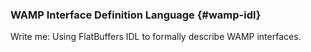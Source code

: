 ### WAMP Interface Definition Language {#wamp-idl}

Write me: Using FlatBuffers IDL to formally describe WAMP interfaces.

